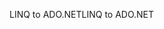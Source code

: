 <span data-ttu-id="69282-101">LINQ to ADO.NET</span><span class="sxs-lookup"><span data-stu-id="69282-101">LINQ to ADO.NET</span></span>